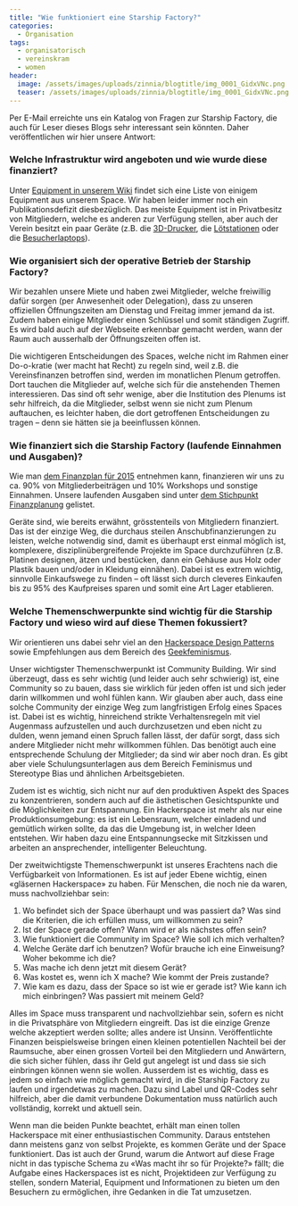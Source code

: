 ```yaml
---
title: "Wie funktioniert eine Starship Factory?"
categories:
  - Organisation
tags:
  - organisatorisch
  - vereinskram
  - women
header:
  image: /assets/images/uploads/zinnia/blogtitle/img_0001_GidxVNc.png
  teaser: /assets/images/uploads/zinnia/blogtitle/img_0001_GidxVNc.png
---
```


Per E-Mail erreichte uns ein Katalog von Fragen zur Starship Factory, die auch für Leser dieses Blogs sehr interessant sein könnten. Daher veröffentlichen wir hier unsere Antwort:

### Welche Infrastruktur wird angeboten und wie wurde diese finanziert?

Unter [Equipment in unserem Wiki](https://wiki.starship-factory.ch/Equipment/) findet sich eine Liste von einigem Equipment aus unserem Space. Wir haben leider immer noch ein Publikationsdefizit diesbezüglich. Das meiste Equipment ist in Privatbesitz von Mitgliedern, welche es anderen zur Verfügung stellen, aber auch der Verein besitzt ein paar Geräte (z.B. die [3D-Drucker](https://wiki.starship-factory.ch/Equipment/3D-Drucker/), die [Lötstationen](https://wiki.starship-factory.ch/Equipment/Loetstation/) oder die [Besucherlaptops](https://wiki.starship-factory.ch/Equipment/IT/Besucherlaptops/)).

### Wie organisiert sich der operative Betrieb der Starship Factory?

Wir bezahlen unsere Miete und haben zwei Mitglieder, welche freiwillig dafür sorgen (per Anwesenheit oder Delegation), dass zu unseren offiziellen Öffnungszeiten am Dienstag und Freitag immer jemand da ist. Zudem haben einige Mitglieder einen Schlüssel und somit ständigen Zugriff. Es wird bald auch auf der Webseite erkennbar gemacht werden, wann der Raum auch ausserhalb der Öffnungszeiten offen ist.

Die wichtigeren Entscheidungen des Spaces, welche nicht im Rahmen einer Do-o-kratie (wer macht hat Recht) zu regeln sind, weil z.B. die Vereinsfinanzen betroffen sind, werden im monatlichen Plenum getroffen. Dort tauchen die Mitglieder auf, welche sich für die anstehenden Themen interessieren. Das sind oft sehr wenige, aber die Institution des Plenums ist sehr hilfreich, da die Mitglieder, selbst wenn sie nicht zum Plenum auftauchen, es leichter haben, die dort getroffenen Entscheidungen zu tragen – denn sie hätten sie ja beeinflussen können.

### Wie finanziert sich die Starship Factory (laufende Einnahmen und Ausgaben)?

Wie man [dem Finanzplan für 2015](https://wiki.starship-factory.ch/Vereinskram/Finanzplanung/2015/) entnehmen kann, finanzieren wir uns zu ca. 90% von Mitgliederbeiträgen und 10% Workshops und sonstige Einnahmen. Unsere laufenden Ausgaben sind unter [dem Stichpunkt Finanzplanung](https://wiki.starship-factory.ch/Vereinskram/Finanzplanung/) gelistet.

Geräte sind, wie bereits erwähnt, grösstenteils von Mitgliedern finanziert. Das ist der einzige Weg, die durchaus steilen Anschubfinanzierungen zu leisten, welche notwendig sind, damit es überhaupt erst einmal möglich ist, komplexere, disziplinübergreifende Projekte im Space durchzuführen (z.B. Platinen designen, ätzen und bestücken, dann ein Gehäuse aus Holz oder Plastik bauen und/oder in Kleidung einnähen). Dabei ist es extrem wichtig, sinnvolle Einkaufswege zu finden – oft lässt sich durch cleveres Einkaufen bis zu 95% des Kaufpreises sparen und somit eine Art Lager etablieren.

### Welche Themenschwerpunkte sind wichtig für die Starship Factory​ und wieso wird auf diese Themen fokussiert?

Wir orientieren uns dabei sehr viel an den [Hackerspace Design Patterns](https://wiki.hackerspaces.org/Design_Patterns) sowie Empfehlungen aus dem Bereich des [Geekfeminismus](http://geekfeminism.wikia.com/).

Unser wichtigster Themenschwerpunkt ist Community Building. Wir sind überzeugt, dass es sehr wichtig (und leider auch sehr schwierig) ist, eine Community so zu bauen, dass sie wirklich für jeden offen ist und sich jeder darin willkommen und wohl fühlen kann. Wir glauben aber auch, dass eine solche Community der einzige Weg zum langfristigen Erfolg eines Spaces ist. Dabei ist es wichtig, hinreichend strikte Verhaltensregeln mit viel Augenmass aufzustellen und auch durchzusetzen und eben nicht zu dulden, wenn jemand einen Spruch fallen lässt, der dafür sorgt, dass sich andere Mitglieder nicht mehr willkommen fühlen. Das benötigt auch eine entsprechende Schulung der Mitglieder; da sind wir aber noch dran. Es gibt aber viele Schulungsunterlagen aus dem Bereich Feminismus und Stereotype Bias und ähnlichen Arbeitsgebieten.

Zudem ist es wichtig, sich nicht nur auf den produktiven Aspekt des Spaces zu konzentrieren, sondern auch auf die ästhetischen Gesichtspunkte und die Möglichkeiten zur Entspannung. Ein Hackerspace ist mehr als nur eine Produktionsumgebung: es ist ein Lebensraum, welcher einladend und gemütlich wirken sollte, da das die Umgebung ist, in welcher Ideen entstehen. Wir haben dazu eine Entspannungsecke mit Sitzkissen und arbeiten an ansprechender, intelligenter Beleuchtung.

Der zweitwichtigste Themenschwerpunkt ist unseres Erachtens nach die Verfügbarkeit von Informationen. Es ist auf jeder Ebene wichtig, einen «gläsernen Hackerspace» zu haben. Für Menschen, die noch nie da waren, muss nachvollziehbar sein:

1. Wo befindet sich der Space überhaupt und was passiert da? Was sind die Kriterien, die ich erfüllen muss, um willkommen zu sein?
2. Ist der Space gerade offen? Wann wird er als nächstes offen sein?
3. Wie funktioniert die Community im Space? Wie soll ich mich verhalten?
4. Welche Geräte darf ich benutzen? Wofür brauche ich eine Einweisung? Woher bekomme ich die?
5. Was mache ich denn jetzt mit diesem Gerät?
6. Was kostet es, wenn ich X mache? Wie kommt der Preis zustande?
7. Wie kam es dazu, dass der Space so ist wie er gerade ist? Wie kann ich mich einbringen? Was passiert mit meinem Geld?

Alles im Space muss transparent und nachvollziehbar sein, sofern es nicht in die Privatsphäre von Mitgliedern eingreift. Das ist die einzige Grenze welche akzeptiert werden sollte; alles andere ist Unsinn. Veröffentlichte Finanzen beispielsweise bringen einen kleinen potentiellen Nachteil bei der Raumsuche, aber einen grossen Vorteil bei den Mitgliedern und Anwärtern, die sich sicher fühlen, dass ihr Geld gut angelegt ist und dass sie sich einbringen können wenn sie wollen. Ausserdem ist es wichtig, dass es jedem so einfach wie möglich gemacht wird, in die Starship Factory zu laufen und irgendetwas zu machen. Dazu sind Label und QR-Codes sehr hilfreich, aber die damit verbundene Dokumentation muss natürlich auch vollständig, korrekt und aktuell sein.

Wenn man die beiden Punkte beachtet, erhält man einen tollen Hackerspace mit einer enthusiastischen Community. Daraus entstehen dann meistens ganz von selbst Projekte, es kommen Geräte und der Space funktioniert. Das ist auch der Grund, warum die Antwort auf diese Frage nicht in das typische Schema zu «Was macht ihr so für Projekte?» fällt; die Aufgabe eines Hackerspaces ist es nicht, Projektideen zur Verfügung zu stellen, sondern Material, Equipment und Informationen zu bieten um den Besuchern zu ermöglichen, ihre Gedanken in die Tat umzusetzen.
